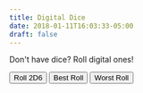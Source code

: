 ```yaml
---
title: Digital Dice
date: 2018-01-11T16:03:33-05:00
draft: false
---
```


Don't have dice? Roll digital ones!

<div class="callout padding-top-large padding-bottom-large text-center">
	<div class="margin-bottom-small">
		<button class="btn" data-roll="2d6">Roll 2D6</button>
		<button class="btn btn-secondary" data-roll="br">Best Roll</button>
		<button class="btn btn-tertiary" data-roll="wr">Worst Roll</button>
	</div>
	<div class="text-large"><strong id="result" aria-live="polite"></strong></div>
	<div id="breakdown"></div>
</div>

<script>
		//
		// Variables
		//

		// Elements in the UI
		let result = document.querySelector('#result');
		let id = document.querySelector('#breakdown');
		let d6 = [1, 2, 3, 4, 5, 6];

		// Placeholder for die rolls
		let rolls;


		//
		// Methods
		//

		/**
		 * Randomly shuffle an array
		 * https://stackoverflow.com/a/2450976/1293256
		 * @param  {Array} array The array to shuffle
		 * @return {String}      The first item in the shuffled array
		 */
		function shuffle (array) {

			let currentIndex = array.length;
			let temporaryValue, randomIndex;

			// While there remain elements to shuffle...
			while (0 !== currentIndex) {
				// Pick a remaining element...
				randomIndex = Math.floor(Math.random() * currentIndex);
				currentIndex -= 1;

				// And swap it with the current element.
				temporaryValue = array[currentIndex];
				array[currentIndex] = array[randomIndex];
				array[randomIndex] = temporaryValue;
			}

			return array;

		}

		/**
		 * Add the dice together
		 * @param {String} type The roll type
		 */
		function add (type) {
			rolls.sort();
			if (type === 'br') { rolls.shift(); }
			if (type === 'wr') { rolls.pop(); }
			let total = rolls[0] + rolls[1];
			let result = 'Partial Success';
			if (total < 6) { result = 'Failure'; }
			if (total > 8) { result = 'Success'; }
			return `${total} - ${result}`;
		}

		/**
		 * Roll the dice
		 * @param {Integer} count How many rolls to do
		 */
		function roll (count) {
			for (let i = 0; i < count; i++) {
				shuffle(d6);
				rolls.push(d6[0]);
			}
		}

		/**
		 * Handle click events
		 * @param  {Event} event The event object
		 */
		function clickHandler (event) {

			// Only run on [data-roll] elements
			let d = event.target.getAttribute('data-roll');
			if (!d) return;

			// Clear the rolls array
			rolls = [];

			// Roll the dice
			roll(d === '2d6' ? 2 : 3);

			// Render the result in the UI
			breakdown.textContent = `[${rolls.join(', ')}]`;
			result.textContent = add(d);

		}


		//
		// Event Listeners
		//

		// Shuffle the dice numbers on load
		shuffle(d6);

		// Listen for clicks in the DOM
		document.addEventListener('click', clickHandler);
	</script>
</script>